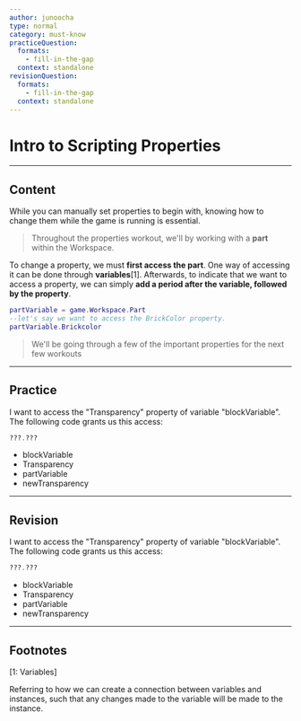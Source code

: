 ```yaml
---
author: junoocha
type: normal
category: must-know
practiceQuestion:
  formats:
    - fill-in-the-gap
  context: standalone
revisionQuestion:
  formats:
    - fill-in-the-gap
  context: standalone
---
```


# Intro to Scripting Properties

---

## Content

While you can manually set properties to begin with, knowing how to change them while the game is running is essential.

> Throughout the properties workout, we'll by working with a **part** within the Workspace.

To change a property, we must **first access the part**. One way of accessing it can be done through **variables**[1]. Afterwards, to indicate that we want to access a property, we can simply **add a period after the variable, followed by the property**.

```lua
partVariable = game.Workspace.Part
--let's say we want to access the BrickColor property.
partVariable.Brickcolor
```

> We'll be going through a few of the important properties for the next few workouts
---

## Practice

I want to access the "Transparency" property of variable "blockVariable". The following code grants us this access:

```lua
???.???
```

- blockVariable
- Transparency
- partVariable
- newTransparency

---

## Revision

I want to access the "Transparency" property of variable "blockVariable". The following code grants us this access:
```lua
???.???
```

- blockVariable
- Transparency
- partVariable
- newTransparency

---

## Footnotes

[1: Variables]

Referring to how we can create a connection between variables and instances, such that any changes made to the variable will be made to the instance.